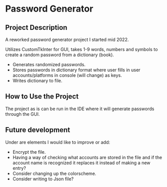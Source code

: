 # **Password Generator**

## **Project Description**
  A reworked password generator project I started mid 2022.
  
  Utilizes CustomTkInter for GUI, takes 1-9 words, numbers and symbols to create a random password from a dictionary (book). 
  - Generates randomized passwords.
  - Stores passwords in dictionary format where user fills in user accounts/platforms in console (will change) as keys.
  - Writes dictionary to file.


## **How to Use the Project**
  The project as is can be run in the IDE where it will generate passwords through the GUI.

## **Future development**
  Under are elements I would like to improve or add:
  - Encrypt the file.
  - Having a way of checking what accounts are stored in the file and if the account name is recognized it replaces it instead of making a new entry?
  - Consider changing up the colorscheme.
  - Consider writing to Json file?
